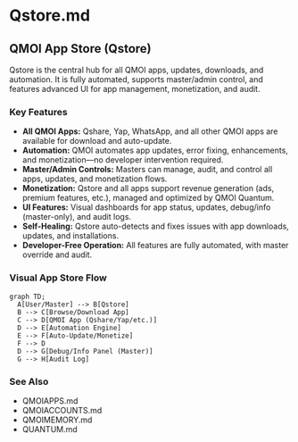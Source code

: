 # Qstore.md

## QMOI App Store (Qstore)

Qstore is the central hub for all QMOI apps, updates, downloads, and automation. It is fully automated, supports master/admin control, and features advanced UI for app management, monetization, and audit.

### Key Features
- **All QMOI Apps:** Qshare, Yap, WhatsApp, and all other QMOI apps are available for download and auto-update.
- **Automation:** QMOI automates app updates, error fixing, enhancements, and monetization—no developer intervention required.
- **Master/Admin Controls:** Masters can manage, audit, and control all apps, updates, and monetization flows.
- **Monetization:** Qstore and all apps support revenue generation (ads, premium features, etc.), managed and optimized by QMOI Quantum.
- **UI Features:** Visual dashboards for app status, updates, debug/info (master-only), and audit logs.
- **Self-Healing:** Qstore auto-detects and fixes issues with app downloads, updates, and installations.
- **Developer-Free Operation:** All features are fully automated, with master override and audit.

### Visual App Store Flow
```mermaid
graph TD;
  A[User/Master] --> B[Qstore]
  B --> C[Browse/Download App]
  C --> D[QMOI App (Qshare/Yap/etc.)]
  D --> E[Automation Engine]
  E --> F[Auto-Update/Monetize]
  F --> D
  D --> G[Debug/Info Panel (Master)]
  G --> H[Audit Log]
```

### See Also
- QMOIAPPS.md
- QMOIACCOUNTS.md
- QMOIMEMORY.md
- QUANTUM.md 